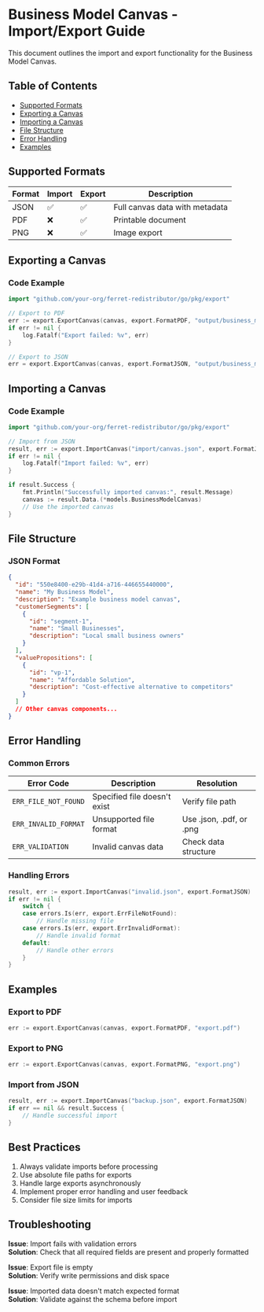 # Business Model Canvas - Import/Export Guide

This document outlines the import and export functionality for the Business Model Canvas.

## Table of Contents
- [Supported Formats](#supported-formats)
- [Exporting a Canvas](#exporting-a-canvas)
- [Importing a Canvas](#importing-a-canvas)
- [File Structure](#file-structure)
- [Error Handling](#error-handling)
- [Examples](#examples)

## Supported Formats

| Format | Import | Export | Description                     |
|--------|--------|--------|---------------------------------|
| JSON   | ✅      | ✅      | Full canvas data with metadata  |
| PDF    | ❌      | ✅      | Printable document              |
| PNG    | ❌      | ✅      | Image export                    |

## Exporting a Canvas

### Code Example

```go
import "github.com/your-org/ferret-redistributor/go/pkg/export"

// Export to PDF
err := export.ExportCanvas(canvas, export.FormatPDF, "output/business_model.pdf")
if err != nil {
    log.Fatalf("Export failed: %v", err)
}

// Export to JSON
err = export.ExportCanvas(canvas, export.FormatJSON, "output/business_model.json")
```

## Importing a Canvas

### Code Example

```go
import "github.com/your-org/ferret-redistributor/go/pkg/export"

// Import from JSON
result, err := export.ImportCanvas("import/canvas.json", export.FormatJSON)
if err != nil {
    log.Fatalf("Import failed: %v", err)
}

if result.Success {
    fmt.Println("Successfully imported canvas:", result.Message)
    canvas := result.Data.(*models.BusinessModelCanvas)
    // Use the imported canvas
}
```

## File Structure

### JSON Format
```json
{
  "id": "550e8400-e29b-41d4-a716-446655440000",
  "name": "My Business Model",
  "description": "Example business model canvas",
  "customerSegments": [
    {
      "id": "segment-1",
      "name": "Small Businesses",
      "description": "Local small business owners"
    }
  ],
  "valuePropositions": [
    {
      "id": "vp-1",
      "name": "Affordable Solution",
      "description": "Cost-effective alternative to competitors"
    }
  ]
  // Other canvas components...
}
```

## Error Handling

### Common Errors

| Error Code | Description | Resolution |
|------------|-------------|------------|
| `ERR_FILE_NOT_FOUND` | Specified file doesn't exist | Verify file path |
| `ERR_INVALID_FORMAT` | Unsupported file format | Use .json, .pdf, or .png |
| `ERR_VALIDATION` | Invalid canvas data | Check data structure |

### Handling Errors

```go
result, err := export.ImportCanvas("invalid.json", export.FormatJSON)
if err != nil {
    switch {
    case errors.Is(err, export.ErrFileNotFound):
        // Handle missing file
    case errors.Is(err, export.ErrInvalidFormat):
        // Handle invalid format
    default:
        // Handle other errors
    }
}
```

## Examples

### Export to PDF
```go
err := export.ExportCanvas(canvas, export.FormatPDF, "export.pdf")
```

### Export to PNG
```go
err := export.ExportCanvas(canvas, export.FormatPNG, "export.png")
```

### Import from JSON
```go
result, err := export.ImportCanvas("backup.json", export.FormatJSON)
if err == nil && result.Success {
    // Handle successful import
}
```

## Best Practices

1. Always validate imports before processing
2. Use absolute file paths for exports
3. Handle large exports asynchronously
4. Implement proper error handling and user feedback
5. Consider file size limits for imports

## Troubleshooting

**Issue**: Import fails with validation errors  
**Solution**: Check that all required fields are present and properly formatted

**Issue**: Export file is empty  
**Solution**: Verify write permissions and disk space

**Issue**: Imported data doesn't match expected format  
**Solution**: Validate against the schema before import
